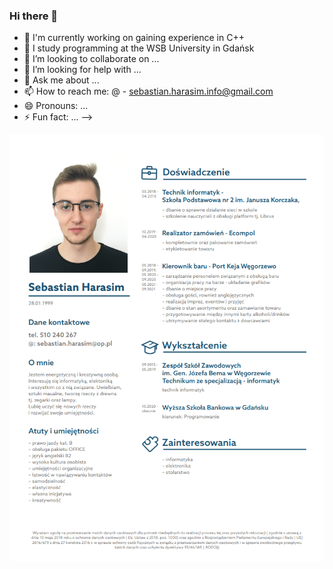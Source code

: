 ### Hi there 👋


- 🔭 I'm currently working on gaining experience in C++
- 🌱 I study programming at the WSB University in Gdańsk
- 👯 I’m looking to collaborate on ...
- 🤔 I’m looking for help with ...
- 💬 Ask me about ...
- 📫 How to reach me: @ - sebastian.harasim.info@gmail.com
- 😄 Pronouns: ...
- ⚡ Fun fact: ...
-->
  

<p align="center">
 <img src="CV_SebastianH.png" />
</p>
